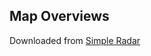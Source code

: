## Map Overviews
Downloaded from [Simple Radar](http://www.simpleradar.com/#!projects/fullpackdownload.html)

